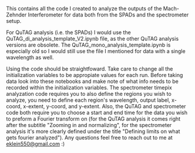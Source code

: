 This contains all the code I created to analyze the outputs of the Mach-Zehnder Interferometer for data both from the SPADs and the spectrometer setup.

For QuTAG analysis (i.e. the SPADs) I would use the QuTAG_di_analysis_template_V2.ipynb file, as the other QuTAG analysis versions are obsolete. The QuTAG_mono_analysis_template.ipynb is especially old so I would still use the file I mentioned for data with a single wavelength as well.

Using the code should be straightfoward. Take care to change all the initialization variables to be appropiate values for each run. Before taking data look into these notebooks and make note of what info needs to be recorded within the initialization variables. The spectrometer timepix analyzation code requires you to also define the regions you wish to analyze, you need to define each region's wavelength, output label, x-coord, x-extent, y-coord, and y-extent. Also, the QuTAG and spectrometer code both require you to choose a start and end time for the data you wish to preform a Fourier transform on (for the QuTAG analysis it comes right after the subtitle "Zooming in and normalizing", for the spectrometer analysis it's more clearly defined under the title "Defining limits on what gets fourier analyzed"). Any questions feel free to reach out to me at eklein550@gmail.com :)
